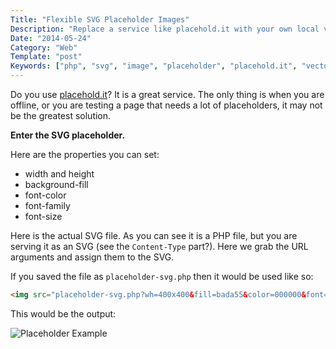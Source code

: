```yaml
---
Title: "Flexible SVG Placeholder Images"
Description: "Replace a service like placehold.it with your own local version that serves SVG images"
Date: "2014-05-24"
Category: "Web"
Template: "post"
Keywords: ["php", "svg", "image", "placeholder", "placehold.it", "vector", "center", "text", "server", "placekitten"]
---
```


Do you use [placehold.it](http://placehold.it "Placehold.it Homepage")? It is a great service. The only thing is when you are offline, or you are testing a page that needs a lot of placeholders, it may not be the greatest solution.

**Enter the SVG placeholder.**

Here are the properties you can set:

* width and height
* background-fill
* font-color
* font-family
* font-size

Here is the actual SVG file. As you can see it is a PHP file, but you are serving it as an SVG (see the `Content-Type` part?). Here we grab the URL arguments and assign them to the SVG.

<script src="https://gist.github.com/3aad1d22163c3c3e5cfd.js?file=placeholder-svg.php" type="text/javascript"></script>

If you saved the file as `placeholder-svg.php` then it would be used like so:

```html
<img src="placeholder-svg.php?wh=400x400&fill=bada55&color=000000&font=Georgia&size=20" />
```

This would be the output:

<div class="center">
  <img src="https://ohdoylerules.com/images/placeholder.png" alt="Placeholder Example">
</div>

